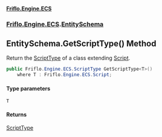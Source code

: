 #### [Friflo.Engine.ECS](index.md 'index')
### [Friflo.Engine.ECS](Friflo.Engine.ECS.md 'Friflo.Engine.ECS').[EntitySchema](EntitySchema.md 'Friflo.Engine.ECS.EntitySchema')

## EntitySchema.GetScriptType<T>() Method

Return the [ScriptType](ScriptType.md 'Friflo.Engine.ECS.ScriptType') of a class extending [Script](Script.md 'Friflo.Engine.ECS.Script').

```csharp
public Friflo.Engine.ECS.ScriptType GetScriptType<T>()
    where T : Friflo.Engine.ECS.Script;
```
#### Type parameters

<a name='Friflo.Engine.ECS.EntitySchema.GetScriptType_T_().T'></a>

`T`

#### Returns
[ScriptType](ScriptType.md 'Friflo.Engine.ECS.ScriptType')